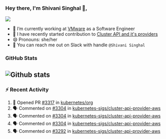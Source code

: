 ### Hey there, I'm Shivani Singhal 👋, 
![](https://komarev.com/ghpvc/?username=shivi28&color=green)

- 🔭 I’m currently working at [VMware](https://tanzu.vmware.com/) as a Software Engineer
- 👯 I have recently started contribution to [Cluster API and it's providers](https://github.com/kubernetes-sigs/cluster-api)
- 😄 Pronouns: she/her
- 💞️ You can reach me out on Slack with handle `@Shivani Singhal` 


### GitHub Stats

![Github stats](https://github-readme-stats.vercel.app/api?username=shivi28&count_private=true&show_icons=true&theme=dark&include_all_commits=true)
---

### :zap: Recent Activity

<!--START_SECTION:activity-->
1. 💪 Opened PR [#3317](https://github.com/kubernetes/org/pull/3317) in [kubernetes/org](https://github.com/kubernetes/org)
2. 🗣 Commented on [#3304](https://github.com/kubernetes-sigs/cluster-api-provider-aws/issues/3304) in [kubernetes-sigs/cluster-api-provider-aws](https://github.com/kubernetes-sigs/cluster-api-provider-aws)
3. 🗣 Commented on [#3304](https://github.com/kubernetes-sigs/cluster-api-provider-aws/issues/3304) in [kubernetes-sigs/cluster-api-provider-aws](https://github.com/kubernetes-sigs/cluster-api-provider-aws)
4. 🗣 Commented on [#3304](https://github.com/kubernetes-sigs/cluster-api-provider-aws/issues/3304) in [kubernetes-sigs/cluster-api-provider-aws](https://github.com/kubernetes-sigs/cluster-api-provider-aws)
5. 🗣 Commented on [#3292](https://github.com/kubernetes-sigs/cluster-api-provider-aws/issues/3292) in [kubernetes-sigs/cluster-api-provider-aws](https://github.com/kubernetes-sigs/cluster-api-provider-aws)
<!--END_SECTION:activity-->

